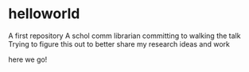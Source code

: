 # helloworld
A first repository
A schol comm librarian committing to walking the talk
Trying to figure this out to better share my research ideas and work

here we go!
